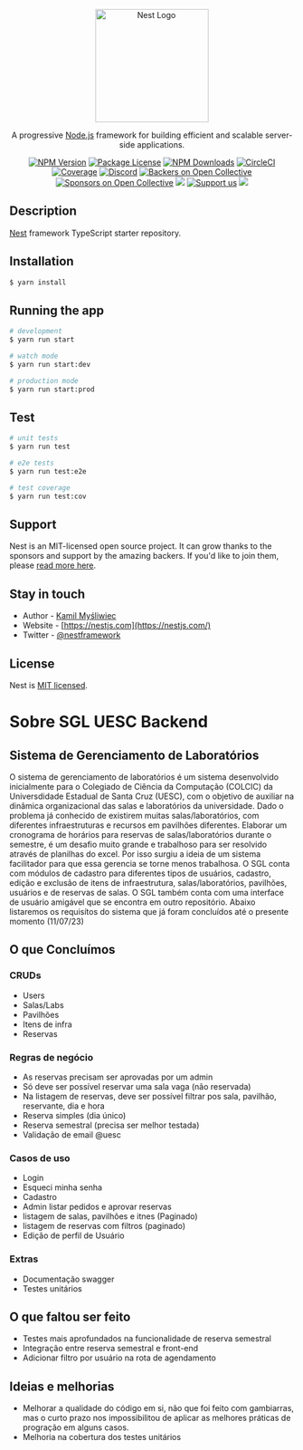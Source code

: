 <p align="center">
  <a href="http://nestjs.com/" target="blank"><img src="https://nestjs.com/img/logo-small.svg" width="200" alt="Nest Logo" /></a>
</p>

[circleci-image]: https://img.shields.io/circleci/build/github/nestjs/nest/master?token=abc123def456
[circleci-url]: https://circleci.com/gh/nestjs/nest

  <p align="center">A progressive <a href="http://nodejs.org" target="_blank">Node.js</a> framework for building efficient and scalable server-side applications.</p>
    <p align="center">
<a href="https://www.npmjs.com/~nestjscore" target="_blank"><img src="https://img.shields.io/npm/v/@nestjs/core.svg" alt="NPM Version" /></a>
<a href="https://www.npmjs.com/~nestjscore" target="_blank"><img src="https://img.shields.io/npm/l/@nestjs/core.svg" alt="Package License" /></a>
<a href="https://www.npmjs.com/~nestjscore" target="_blank"><img src="https://img.shields.io/npm/dm/@nestjs/common.svg" alt="NPM Downloads" /></a>
<a href="https://circleci.com/gh/nestjs/nest" target="_blank"><img src="https://img.shields.io/circleci/build/github/nestjs/nest/master" alt="CircleCI" /></a>
<a href="https://coveralls.io/github/nestjs/nest?branch=master" target="_blank"><img src="https://coveralls.io/repos/github/nestjs/nest/badge.svg?branch=master#9" alt="Coverage" /></a>
<a href="https://discord.gg/G7Qnnhy" target="_blank"><img src="https://img.shields.io/badge/discord-online-brightgreen.svg" alt="Discord"/></a>
<a href="https://opencollective.com/nest#backer" target="_blank"><img src="https://opencollective.com/nest/backers/badge.svg" alt="Backers on Open Collective" /></a>
<a href="https://opencollective.com/nest#sponsor" target="_blank"><img src="https://opencollective.com/nest/sponsors/badge.svg" alt="Sponsors on Open Collective" /></a>
  <a href="https://paypal.me/kamilmysliwiec" target="_blank"><img src="https://img.shields.io/badge/Donate-PayPal-ff3f59.svg"/></a>
    <a href="https://opencollective.com/nest#sponsor"  target="_blank"><img src="https://img.shields.io/badge/Support%20us-Open%20Collective-41B883.svg" alt="Support us"></a>
  <a href="https://twitter.com/nestframework" target="_blank"><img src="https://img.shields.io/twitter/follow/nestframework.svg?style=social&label=Follow"></a>
</p>
  <!--[![Backers on Open Collective](https://opencollective.com/nest/backers/badge.svg)](https://opencollective.com/nest#backer)
  [![Sponsors on Open Collective](https://opencollective.com/nest/sponsors/badge.svg)](https://opencollective.com/nest#sponsor)-->

## Description

[Nest](https://github.com/nestjs/nest) framework TypeScript starter repository.

## Installation

```bash
$ yarn install
```

## Running the app

```bash
# development
$ yarn run start

# watch mode
$ yarn run start:dev

# production mode
$ yarn run start:prod
```

## Test

```bash
# unit tests
$ yarn run test

# e2e tests
$ yarn run test:e2e

# test coverage
$ yarn run test:cov
```

## Support

Nest is an MIT-licensed open source project. It can grow thanks to the sponsors and support by the amazing backers. If you'd like to join them, please [read more here](https://docs.nestjs.com/support).

## Stay in touch

- Author - [Kamil Myśliwiec](https://kamilmysliwiec.com)
- Website - [https://nestjs.com](https://nestjs.com/)
- Twitter - [@nestframework](https://twitter.com/nestframework)

## License

Nest is [MIT licensed](LICENSE).

# Sobre SGL UESC Backend

## Sistema de Gerenciamento de Laboratórios

O sistema de gerenciamento de laboratórios é um sistema desenvolvido inicialmente para o Colegiado de Ciência da Computação (COLCIC) da Universdidade Estadual de Santa Cruz (UESC), com o objetivo de auxiliar na dinâmica organizacional das salas e laboratórios da universidade.
Dado o problema já conhecido de existirem muitas salas/laboratórios, com diferentes infraestruturas e recursos em pavilhões diferentes. Elaborar um cronograma de horários para reservas de salas/laboratórios durante o semestre, é um desafio muito grande e trabalhoso para ser resolvido através de planilhas do excel. Por isso surgiu a ideia de um sistema facilitador para que essa gerencia se torne menos trabalhosa.
O SGL conta com módulos de cadastro para diferentes tipos de usuários, cadastro, edição e exclusão de itens de infraestrutura, salas/laboratórios, pavilhões, usuários e de reservas de salas.
O SGL também conta com uma interface de usuário amigável que se encontra em outro repositório. Abaixo listaremos os requisítos do sistema que já foram concluídos até o presente momento (11/07/23)

## O que Concluímos
### CRUDs
  - Users
  - Salas/Labs
  - Pavilhões
  - Itens de infra
  - Reservas

### Regras de negócio
  - As reservas precisam ser aprovadas por um admin
  - Só deve ser possível reservar uma sala vaga (não reservada)
  - Na listagem de reservas, deve ser possível filtrar pos sala, pavilhão, reservante, dia e hora
  - Reserva simples (dia único)
  - Reserva semestral (precisa ser melhor testada)
  - Validação de email @uesc

### Casos de uso
  - Login
  - Esqueci minha senha
  - Cadastro
  - Admin listar pedidos e aprovar reservas
  - listagem de salas, pavilhões e itnes (Paginado)
  - listagem de reservas com filtros (paginado)
  - Edição de perfil de Usuário

### Extras
  - Documentação swagger
  - Testes unitários

## O que faltou ser feito
  - Testes mais aprofundados na funcionalidade de reserva semestral
  - Integração entre reserva semestral e front-end
  - Adicionar filtro por usuário na rota de agendamento

## Ideias e melhorias
  - Melhorar a qualidade do código em si, não que foi feito com gambiarras, mas o curto prazo nos impossibilitou de aplicar as melhores práticas de progração em alguns casos.
  - Melhoria na cobertura dos testes unitários

